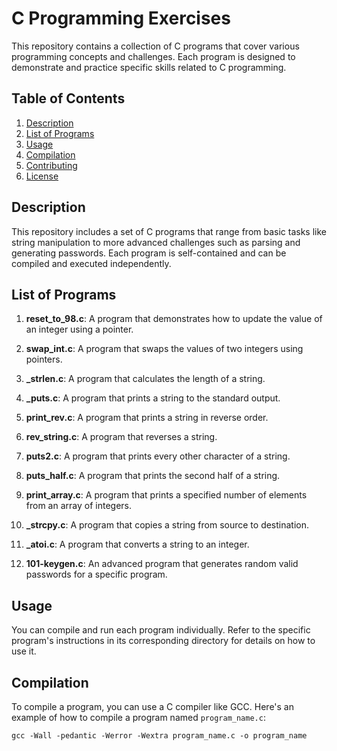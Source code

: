# C Programming Exercises

This repository contains a collection of C programs that cover various programming concepts and challenges. Each program is designed to demonstrate and practice specific skills related to C programming.

## Table of Contents

1. [Description](#description)
2. [List of Programs](#list-of-programs)
3. [Usage](#usage)
4. [Compilation](#compilation)
5. [Contributing](#contributing)
6. [License](#license)

## Description

This repository includes a set of C programs that range from basic tasks like string manipulation to more advanced challenges such as parsing and generating passwords. Each program is self-contained and can be compiled and executed independently.

## List of Programs

1. **reset_to_98.c**: A program that demonstrates how to update the value of an integer using a pointer.

2. **swap_int.c**: A program that swaps the values of two integers using pointers.

3. **_strlen.c**: A program that calculates the length of a string.

4. **_puts.c**: A program that prints a string to the standard output.

5. **print_rev.c**: A program that prints a string in reverse order.

6. **rev_string.c**: A program that reverses a string.

7. **puts2.c**: A program that prints every other character of a string.

8. **puts_half.c**: A program that prints the second half of a string.

9. **print_array.c**: A program that prints a specified number of elements from an array of integers.

10. **_strcpy.c**: A program that copies a string from source to destination.

11. **_atoi.c**: A program that converts a string to an integer.

12. **101-keygen.c**: An advanced program that generates random valid passwords for a specific program.

## Usage

You can compile and run each program individually. Refer to the specific program's instructions in its corresponding directory for details on how to use it.

## Compilation

To compile a program, you can use a C compiler like GCC. Here's an example of how to compile a program named `program_name.c`:

```shell
gcc -Wall -pedantic -Werror -Wextra program_name.c -o program_name

